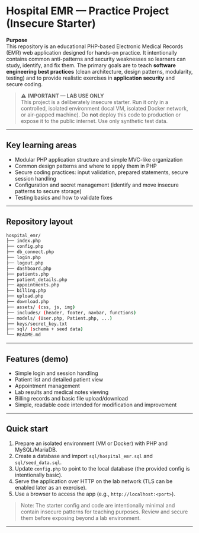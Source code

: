 # Hospital EMR — Practice Project (Insecure Starter)

**Purpose**  
This repository is an educational PHP-based Electronic Medical Records (EMR) web application designed for hands-on practice. It intentionally contains common anti-patterns and security weaknesses so learners can study, identify, and fix them. The primary goals are to teach **software engineering best practices** (clean architecture, design patterns, modularity, testing) and to provide realistic exercises in **application security** and secure coding.

> ⚠️ **IMPORTANT — LAB USE ONLY**  
> This project is a deliberately insecure starter. Run it only in a controlled, isolated environment (local VM, isolated Docker network, or air-gapped machine). Do **not** deploy this code to production or expose it to the public internet. Use only synthetic test data.

---

## Key learning areas

- Modular PHP application structure and simple MVC-like organization
- Common design patterns and where to apply them in PHP
- Secure coding practices: input validation, prepared statements, secure session handling
- Configuration and secret management (identify and move insecure patterns to secure storage)
- Testing basics and how to validate fixes

---

## Repository layout

```bash
hospital_emr/
├── index.php
├── config.php
├── db_connect.php
├── login.php
├── logout.php
├── dashboard.php
├── patients.php
├── patient_details.php
├── appointments.php
├── billing.php
├── upload.php
├── download.php
├── assets/ (css, js, img)
├── includes/ (header, footer, navbar, functions)
├── models/ (User.php, Patient.php, ...)
├── keys/secret_key.txt
├── sql/ (schema + seed data)
└── README.md
```


---

## Features (demo)

- Simple login and session handling
- Patient list and detailed patient view
- Appointment management
- Lab results and medical notes viewing
- Billing records and basic file upload/download
- Simple, readable code intended for modification and improvement

---

## Quick start 

1. Prepare an isolated environment (VM or Docker) with PHP and MySQL/MariaDB.
2. Create a database and import `sql/hospital_emr.sql` and `sql/seed_data.sql`.
3. Update `config.php` to point to the local database (the provided config is intentionally basic).
4. Serve the application over HTTP on the lab network (TLS can be enabled later as an exercise).
5. Use a browser to access the app (e.g., `http://localhost:<port>`).

> Note: The starter config and code are intentionally minimal and contain insecure patterns for teaching purposes. Review and secure them before exposing beyond a lab environment.

---

